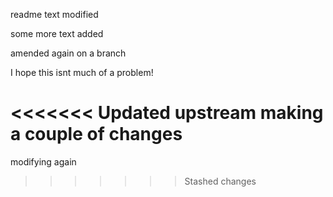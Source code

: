 readme text modified

some more text added

amended again on a branch

I hope this isnt much of a problem!

<<<<<<< Updated upstream
making a couple of changes
=======
modifying again
>>>>>>> Stashed changes
